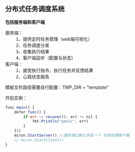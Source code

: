 <h2>分布式任务调度系统</h2> 

<b>包括服务端和客户端</b> 

<pre>
服务端：
    1、提供定时任务管理（web端可视化）
    2、任务调度分发
    3、收集执行结果
    4、客户端监听（配置与状态）
客户端：
    1、接受执行指令，执行任务并反馈结果
    2、心跳状态报告
</pre>

模板文件路径需要自行配置：TMP_DIR = "template"

开启实例：
```javascript
func main() {
	defer func() {
		if err := recover(); err != nil {
			fmt.Println("panic", err)
		}
	}()
	mcron.StartServer() //服务端口默认开启一个 任务处理客户端
	// mcron.StartClient()
}
```
